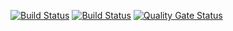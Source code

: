 [![Build Status](https://travis-ci.com/cancmrt/emegenler.svg?branch=master)](https://travis-ci.com/cancmrt/emegenler)
[![Build Status](https://dev.azure.com/can1908/github/_apis/build/status/github-.NET%20Core%20with%20SonarCloud-CI%20(1)?branchName=master&jobName=Agent%20job%201)](https://dev.azure.com/can1908/github/_build/latest?definitionId=3&branchName=master)
[![Quality Gate Status](https://sonarcloud.io/api/project_badges/measure?project=cancmrt_emegenler&metric=alert_status)](https://sonarcloud.io/dashboard?id=cancmrt_emegenler)
